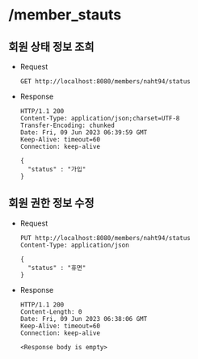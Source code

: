 # /member_stauts

## 회원 상태 정보 조희

* Request

  ```
  GET http://localhost:8080/members/naht94/status
  ```

* Response

  ```
  HTTP/1.1 200 
  Content-Type: application/json;charset=UTF-8
  Transfer-Encoding: chunked
  Date: Fri, 09 Jun 2023 06:39:59 GMT
  Keep-Alive: timeout=60
  Connection: keep-alive

  {
    "status" : "가입"
  }
  ```

## 회원 권한 정보 수정

* Request

  ```
  PUT http://localhost:8080/members/naht94/status
  Content-Type: application/json
  
  {
    "status" : "휴면"
  }
  ```

* Response

  ```
  HTTP/1.1 200 
  Content-Length: 0
  Date: Fri, 09 Jun 2023 06:38:06 GMT
  Keep-Alive: timeout=60
  Connection: keep-alive
  
  <Response body is empty>
  ```